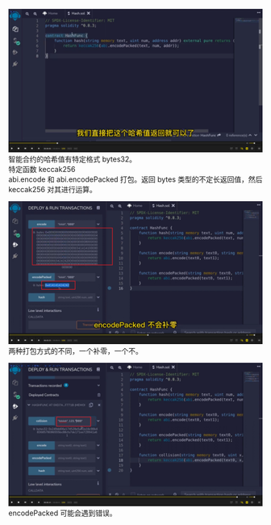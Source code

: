 ![](./img/2022-06-04-17-15-37.png)  
智能合约的哈希值有特定格式 bytes32。  
特定函数 keccak256  
abi.encode 和 abi.encodePacked 打包。返回 bytes 类型的不定长返回值，然后 keccak256 对其进行运算。

![](./img/2022-06-04-17-19-40.png)  
两种打包方式的不同，一个补零，一个不。

![](./img/2022-06-04-17-21-55.png)  
encodePacked 可能会遇到错误。
